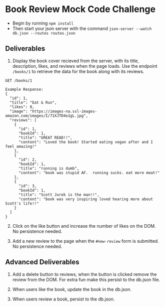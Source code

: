 # Book Review Mock Code Challenge

- Begin by running `npm install`
- Then start your json server with the command `json-server --watch db.json --routes routes.json`

## Deliverables

1. Display the book cover recieved from the server, with its title, description, likes, and reviews when the page loads. Use the endpoint `/books/1` to retrieve the data for the book along with its reviews.

```
GET /books/1

Example Response:
{
  "id": 1,
  "title": "Eat & Run",
  "likes": 0,
  "image": "https://images-na.ssl-images-amazon.com/images/I/71XJTD4o1gL.jpg",
  "reviews": [
    {
      "id": 1,
      "bookId": 1,
      "title": "GREAT READ!!",
      "content": "Loved the book! Started eating vegan after and I feel amazing!"
    },
    {
      "id": 2,
      "bookId": 1,
      "title": "running is dumb",
      "content": "book was stupid AF.  running sucks. eat more meat!"
    },
    {
      "id": 3,
      "bookId": 1,
      "title": "Scott Jurek is the man!!",
      "content": "book was very inspiring loved hearing more about Scott's life!!"
    }
  ]
}
```

2. Click on the like button and increase the number of likes on the DOM. No persistence needed.

3. Add a new review to the page when the `#new-review` form is submitted. No persistence needed.

## Advanced Deliverables

1. Add a delete button to reviews, when the button is clicked remove the review from the DOM. For extra fun make this persist to the db.json file.

2. When users like the book, update the book in the db.json.

3. When users review a book, persist to the db.json.
